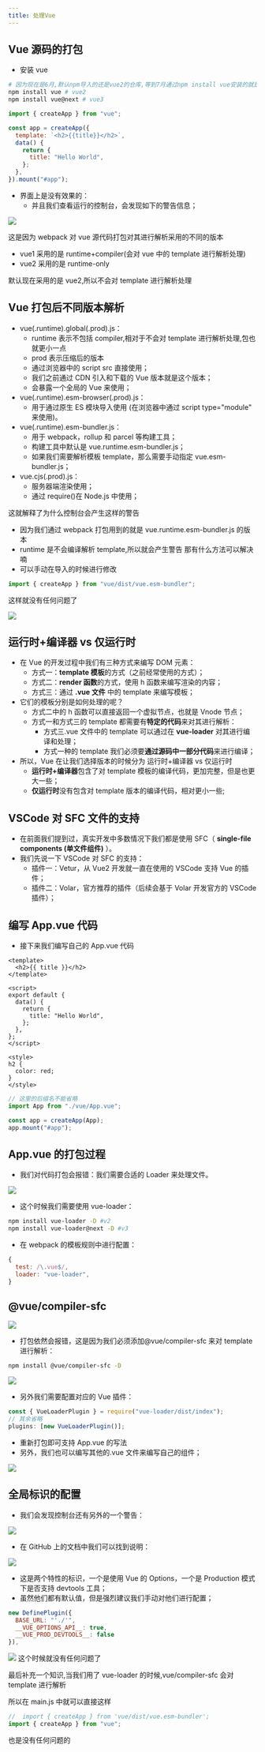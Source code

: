 ```yaml
---
title: 处理Vue
---
```


## Vue 源码的打包

- 安装 vue

```sh
# 因为现在是6月,默认npm导入的还是vue2的仓库,等到7月通过npm install vue安装的就是vue3的版本了
npm install vue # vue2
npm install vue@next # vue3
```

```js
import { createApp } from "vue";

const app = createApp({
  template: `<h2>{{title}}</h2>`,
  data() {
    return {
      title: "Hello World",
    };
  },
}).mount("#app");
```

- 界面上是没有效果的：
  - 并且我们查看运行的控制台，会发现如下的警告信息；

![](/frontEnd/webpack/24.png)

这是因为 webpack 对 vue 源代码打包对其进行解析采用的不同的版本

- vue1 采用的是 runtime+compiler(会对 vue 中的 template 进行解析处理)
- vue2 采用的是 runtime-only

默认现在采用的是 vue2,所以不会对 template 进行解析处理

## Vue 打包后不同版本解析

- vue(.runtime).global(.prod).js：
  - runtime 表示不包括 compiler,相对于不会对 template 进行解析处理,包也就更小一点
  - prod 表示压缩后的版本
  - 通过浏览器中的 script src 直接使用；
  - 我们之前通过 CDN 引入和下载的 Vue 版本就是这个版本；
  - 会暴露一个全局的 Vue 来使用；
- vue(.runtime).esm-browser(.prod).js：
  - 用于通过原生 ES 模块导入使用 (在浏览器中通过 script type="module" 来使用)。
- vue(.runtime).esm-bundler.js：
  - 用于 webpack，rollup 和 parcel 等构建工具；
  - 构建工具中默认是 vue.runtime.esm-bundler.js；
  - 如果我们需要解析模板 template，那么需要手动指定 vue.esm-bundler.js；
- vue.cjs(.prod).js：
  - 服务器端渲染使用；
  - 通过 require()在 Node.js 中使用；

这就解释了为什么控制台会产生这样的警告

- 因为我们通过 webpack 打包用到的就是 vue.runtime.esm-bundler.js 的版本
- runtime 是不会编译解析 template,所以就会产生警告
  那有什么方法可以解决喃
- 可以手动在导入的时候进行修改

```js
import { createApp } from "vue/dist/vue.esm-bundler";
```

这样就没有任何问题了

![](/frontEnd/webpack/25.png)

## 运行时+编译器 vs 仅运行时

- 在 Vue 的开发过程中我们有三种方式来编写 DOM 元素：
  - 方式一：**template 模板**的方式（之前经常使用的方式）；
  - 方式二：**render 函数**的方式，使用 h 函数来编写渲染的内容；
  - 方式三：通过 **.vue 文件** 中的 template 来编写模板；
- 它们的模板分别是如何处理的呢？
  - 方式二中的 h 函数可以直接返回一个虚拟节点，也就是 Vnode 节点；
  - 方式一和方式三的 template 都需要有**特定的代码**来对其进行解析：
    - 方式三.vue 文件中的 template 可以通过在 **vue-loader** 对其进行编译和处理；
    - 方式一种的 template 我们必须要**通过源码中一部分代码**来进行编译；
- 所以，Vue 在让我们选择版本的时候分为 运行时+编译器 vs 仅运行时
  - **运行时+编译器**包含了对 template 模板的编译代码，更加完整，但是也更大一些；
  - **仅运行时**没有包含对 template 版本的编译代码，相对更小一些;

## VSCode 对 SFC 文件的支持

- 在前面我们提到过，真实开发中多数情况下我们都是使用 SFC（ **single-file components (单文件组件)** ）。
- 我们先说一下 VSCode 对 SFC 的支持：
  - 插件一：Vetur，从 Vue2 开发就一直在使用的 VSCode 支持 Vue 的插件；
  - 插件二：Volar，官方推荐的插件（后续会基于 Volar 开发官方的 VSCode 插件）；

## 编写 App.vue 代码

- 接下来我们编写自己的 App.vue 代码

```vue
<template>
  <h2>{{ title }}</h2>
</template>

<script>
export default {
  data() {
    return {
      title: "Hello World",
    };
  },
};
</script>

<style>
h2 {
  color: red;
}
</style>
```

```js
// 这里的后缀名不能省略
import App from "./vue/App.vue";

const app = createApp(App);
app.mount("#app");
```

## App.vue 的打包过程

- 我们对代码打包会报错：我们需要合适的 Loader 来处理文件。

![](/frontEnd/webpack/26.png)

- 这个时候我们需要使用 vue-loader：

```sh
npm install vue-loader -D #v2
npm install vue-loader@next -D #v3
```

- 在 webpack 的模板规则中进行配置：

```js
{
  test: /\.vue$/,
  loader: "vue-loader",
}
```

## @vue/compiler-sfc

![](/frontEnd/webpack/27.png)

- 打包依然会报错，这是因为我们必须添加@vue/compiler-sfc 来对 template 进行解析：

```sh
npm install @vue/compiler-sfc -D
```

![](/frontEnd/webpack/28.png)

- 另外我们需要配置对应的 Vue 插件：

```js
const { VueLoaderPlugin } = require("vue-loader/dist/index");
// 其余省略
plugins: [new VueLoaderPlugin()];
```

- 重新打包即可支持 App.vue 的写法
- 另外，我们也可以编写其他的.vue 文件来编写自己的组件；

![](/frontEnd/webpack/29.png)

## 全局标识的配置

- 我们会发现控制台还有另外的一个警告：

![](/frontEnd/webpack/30.png)

- 在 GitHub 上的文档中我们可以找到说明：

![](/frontEnd/webpack/31.png)

- 这是两个特性的标识，一个是使用 Vue 的 Options，一个是 Production 模式下是否支持 devtools 工具；
- 虽然他们都有默认值，但是强烈建议我们手动对他们进行配置；

```js
new DefinePlugin({
  BASE_URL: "'./'",
  __VUE_OPTIONS_API__: true,
  __VUE_PROD_DEVTOOLS__: false
}),
```

![](/frontEnd/webpack/32.png)
这个时候就没有任何问题了

最后补充一个知识,当我们用了 vue-loader 的时候,vue/compiler-sfc 会对 template 进行解析

所以在 main.js 中就可以直接这样

```js
//  import { createApp } from 'vue/dist/vue.esm-bundler';
import { createApp } from "vue";
```

也是没有任何问题的
